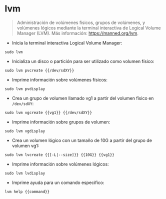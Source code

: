 # lvm

> Administración de volúmenes fisicos, grupos de volúmenes, y volúmenes lógicos mediante la terminal interactiva de Logical Volume Manager (LVM).
> Más información: <https://manned.org/lvm>.

- Inicia la terminal interactiva Logical Volume Manager:

`sudo lvm`

- Inicializa un disco o partición para ser utilizado como volumen físico:

`sudo lvm pvcreate {{/dev/sdXY}}`

- Imprime información sobre volúmenes físicos:

`sudo lvm pvdisplay`

- Crea un grupo de volumen llamado vg1 a partir del volumen físico en `/dev/sdXY`:

`sudo lvm vgcreate {{vg1}} {{/dev/sdXY}}`

- Imprime información sobre grupos de volumen:

`sudo lvm vgdisplay`

- Crea un volumen lógico con un tamaño de 10G a partir del grupo de volumen vg1:

`sudo lvm lvcreate {{[-L|--size]}} {{10G}} {{vg1}}`

- Imprime información sobre volúmenes lógicos:

`sudo lvm lvdisplay`

- Imprime ayuda para un comando específico:

`lvm help {{command}}`

